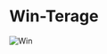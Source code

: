 # Win-Terage
![Win](https://user-images.githubusercontent.com/74665047/208272425-d68edd59-b8cb-42e8-b0b5-926a4a95b9d0.jpg)
